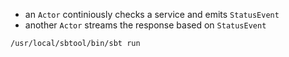 
- an `Actor` continiously checks a service and emits `StatusEvent`
- another `Actor` streams the response based on `StatusEvent`


```
/usr/local/sbtool/bin/sbt run
``` 
